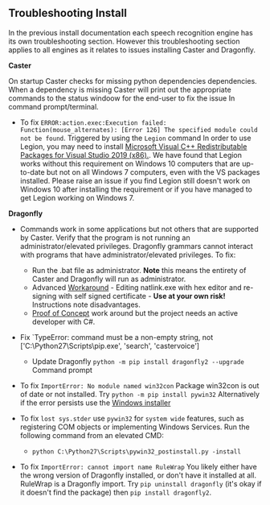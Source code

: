 ## Troubleshooting Install

In the previous install documentation each speech recognition engine has its own troubleshooting section. However this troubleshooting section applies to all engines as it relates to issues installing Caster and Dragonfly.

**Caster**

On startup Caster checks for missing python dependencies dependencies.  When a dependency is missing Caster will print out the appropriate commands to the status windoow for the end-user to fix the issue In command prompt/terminal.

- To fix `ERROR:action.exec:Execution failed: Function(mouse_alternates): [Error 126] The specified module could not be found`. Triggered by using the `Legion` command
  In order to use Legion, you may need to install [Microsoft Visual C++ Redistributable Packages for Visual Studio 2019 (x86).](https://support.microsoft.com/en-nz/help/2977003/the-latest-supported-visual-c-downloads). We have found that Legion works without this requirement on Windows 10 computers that are up-to-date but not on all Windows 7 computers, even with the VS packages installed. Please raise an issue if you find Legion still doesn't work on Windows 10 after installing the requirement or if you have managed to get Legion working on Windows 7.

**Dragonfly**

- Commands work in some applications but not others that are supported by Caster. Verify that the program is not running an administrator/elevated privileges. Dragonfly grammars cannot interact with programs that have administrator/elevated privileges. To fix:
  - Run the .bat file as administrator. **Note** this means the entirety of Caster and Dragonfly will run as administrator.
  - Advanced [Workaround](https://groups.google.com/d/msg/dragonflyspeech/2VrJKBI2mSo/R4zl6u2mBwAJ) - Editing natlink.exe with hex editor and re-signing with self signed certificate - **Use at your own risk!** Instructions note disadvantages.
  - [Proof of Concept](https://github.com/dictation-toolbox/dragonfly/issues/11) work around but the project needs an active developer with C#.
- Fix `TypeError: command must be a non-empty string, not ['C:\\Python27\\Scripts\\pip.exe', 'search', 'castervoice']
  
  - Update Dragonfly `python -m pip install dragonfly2 --upgrade` Command prompt
- To fix `ImportError: No module named win32con`
  Package win32con is out of date or not installed. Try `python -m pip install pywin32`  Alternatively if the error persists use the [Windows installer](https://sourceforge.net/projects/pywin32/files/pywin32/Build%20221/pywin32-221.win32-py2.7.exe/download)
- To fix `lost sys.stder` use `pywin32` for `system wide` features, such as registering COM objects or implementing Windows Services. Run the following command from an elevated CMD:
  
  - `python C:\Python27\Scripts\pywin32_postinstall.py -install`
- To fix `ImportError: cannot import name RuleWrap`
  You likely either have the wrong version of Dragonfly installed, or don't have it installed at all.  RuleWrap is a Dragonfly import. Try `pip uninstall dragonfly` (it's okay if it doesn't find the package) then `pip install dragonfly2`.
